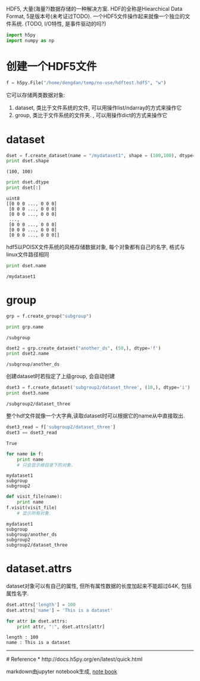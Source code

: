 
HDF5, 大量(海量?)数据存储的一种解决方案. HDF的全称是Hiearchical Data Format, 5是版本号(未考证过TODO). 一个HDF5文件操作起来就像一个独立的文件系统.  (TODO, I/O特性, 是事件驱动的吗?)


```python
import h5py
import numpy as np
```

# 创建一个HDF5文件


```python
f = h5py.File("/home/dengdan/temp/no-use/hdftest.hdf5", "w")
```

它可以存储两类数据对象:
1. dataset, 类比于文件系统的文件, 可以用操作list/ndarray的方式来操作它
2. group, 类比于文件系统的文件夹. , 可以用操作dict的方式来操作它

# dataset


```python
dset = f.create_dataset(name = "/mydataset1", shape = (100,100), dtype= np.uint8)
print dset.shape
```

    (100, 100)



```python
print dset.dtype
print dset[:]
```

    uint8
    [[0 0 0 ..., 0 0 0]
     [0 0 0 ..., 0 0 0]
     [0 0 0 ..., 0 0 0]
     ..., 
     [0 0 0 ..., 0 0 0]
     [0 0 0 ..., 0 0 0]
     [0 0 0 ..., 0 0 0]]


hdf5以POISX文件系统的风格存储数据对象, 每个对象都有自己的名字, 格式与linux文件路径相同


```python
print dset.name
```

    /mydataset1


# group


```python
grp = f.create_group("subgroup")
```


```python
print grp.name
```

    /subgroup



```python
dset2 = grp.create_dataset("another_ds", (50,), dtype='f')
print dset2.name
```

    /subgroup/another_ds


创建dataset时若指定了上级group, 会自动创建


```python
dset3 = f.create_dataset('subgroup2/dataset_three', (10,), dtype='i')
print dset3.name
```

    /subgroup2/dataset_three


整个hdf文件就像一个大字典,读取dataset时可以根据它的name从中直接取出.


```python
dset3_read = f['subgroup2/dataset_three']
dset3 == dset3_read
```




    True




```python
for name in f:
    print name
    # 只会显示根目录下的对象.
```

    mydataset1
    subgroup
    subgroup2



```python
def visit_file(name):
    print name
f.visit(visit_file) 
    # 显示所有对象.
```

    mydataset1
    subgroup
    subgroup/another_ds
    subgroup2
    subgroup2/dataset_three


# dataset.attrs
dataset对象可以有自己的属性, 但所有属性数据的长度加起来不能超过64K, 包括属性名字.


```python
dset.attrs['length'] = 100
dset.attrs['name'] = 'This is a dataset'
```


```python
for attr in dset.attrs:
    print attr, ":", dset.attrs[attr]
```

    length : 100
    name : This is a dataset


<hr>
# Reference
* http://docs.h5py.org/en/latest/quick.html

markdown由jupyter notebook生成, [note book](https://github.com/dengdan/blog_posts/blob/master/hdf5/HDF5_dataset_group_dataset.attrs.ipynb)


```python

```
